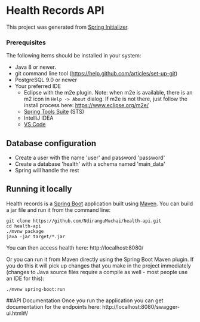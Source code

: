 # Health Records API

This project was generated from [Spring Initializer](https://start.spring.io/).


### Prerequisites
The following items should be installed in your system:
* Java 8 or newer.
* git command line tool (https://help.github.com/articles/set-up-git)
* PostgreSQL 9.0 or newer
* Your preferred IDE 
  * Eclipse with the m2e plugin. Note: when m2e is available, there is an m2 icon in `Help -> About` dialog. If m2e is
  not there, just follow the install process here: https://www.eclipse.org/m2e/
  * [Spring Tools Suite](https://spring.io/tools) (STS)
  * IntelliJ IDEA
  * [VS Code](https://code.visualstudio.com)
  
 
## Database configuration
* Create a user with the name 'user' and password 'password'
* Create a database 'health' with a schema named 'main_data'
* Spring will handle the rest 

## Running it locally
Health records is a [Spring Boot](https://spring.io/guides/gs/spring-boot) application built using [Maven](https://spring.io/guides/gs/maven/). You can build a jar file and run it from the command line:


```
git clone https://github.com/NdiranguMuchai/health-api.git
cd health-api
./mvnw package
java -jar target/*.jar
```
You can then access health here: http://localhost:8080/

Or you can run it from Maven directly using the Spring Boot Maven plugin. If you do this it will pick up changes that you make in the project immediately (changes to Java source files require a compile as well - most people use an IDE for this):

```
./mvnw spring-boot:run
```

##API Documentation
Once you run the application you can get documentation for the endpoints here: http://localhost:8080/swagger-ui.html#/